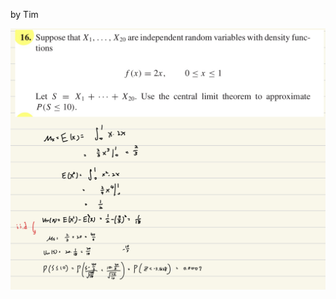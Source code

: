by Tim

![image](https://github.com/HWTeng-Teaching/202409-Math-Stat/blob/main/HW1203/18_Tim/IMG_1280.jpeg)

